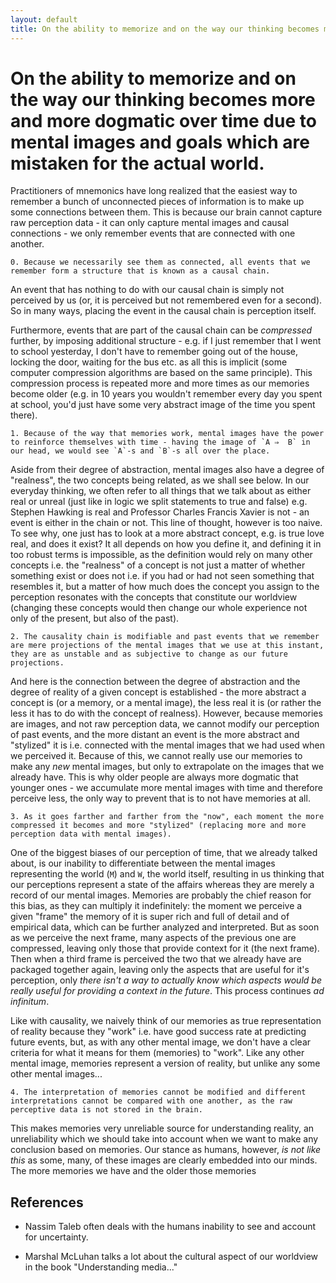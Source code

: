 ```yaml
---
layout: default
title: On the ability to memorize and on the way our thinking becomes more and more dogmatic over time due to mental images and goals which are mistaken for the actual world.
---
```


On the ability to memorize and on the way our thinking becomes more and more dogmatic over time due to mental images and goals which are mistaken for the actual world.
===

Practitioners of mnemonics have long realized that the easiest way to remember a bunch of unconnected pieces of information is to make up some connections between them. This is because our brain cannot capture raw perception data - it can only  capture mental images and causal connections - we only remember events that are connected with one another.

```
0. Because we necessarily see them as connected, all events that we remember form a structure that is known as a causal chain.
```

An event that has nothing to do with our causal chain is simply not perceived by us (or, it is perceived but not remembered even for a second). So in many ways, placing the event in the causal chain is perception itself.

Furthermore, events that are part of the causal chain can be *compressed* further, by imposing additional structure - e.g. if I just remember that I went to school yesterday, I don't have to remember going out of the house, locking the door, waiting for the bus etc. as all this is implicit (some computer compression algorithms are based on the same principle). This compression process is repeated more and more times as our memories become older (e.g. in 10 years you wouldn't remember every day you spent at school, you'd just have some very abstract image of the time you spent there).

```
1. Because of the way that memories work, mental images have the power to reinforce themselves with time - having the image of `A ⇒  B` in our head, we would see `A`-s and `B`-s all over the place. 
```

Aside from their degree of abstraction, mental images also have a degree of "realness", the two concepts being related, as we shall see below. In our everyday thinking, we often refer to all things that we talk about as either real or unreal (just like in logic we split statements to true and false) e.g. Stephen Hawking is real and Professor Charles Francis Xavier is not - an event is either in the chain or not. This line of thought, however is too naive. To see why, one just has to look at a more abstract concept, e.g. is true love real, and does it exist? It all depends on how you define it, and defining it in too robust terms is impossible, as the definition would rely on many other concepts i.e. the "realness" of a concept is not just a matter of whether something exist or does not i.e. if you had or had not seen something that resembles it, but a matter of how much does the concept you assign to the perception resonates with the concepts that constitute our worldview (changing these concepts would then change our whole experience not only of the present, but also of the past).

```
2. The causality chain is modifiable and past events that we remember are mere projections of the mental images that we use at this instant, they are as unstable and as subjective to change as our future projections.
```

And here is the connection between the degree of abstraction and the degree of reality of a given concept is established - the more abstract a concept is (or a memory, or a mental image), the less real it is (or rather the less it has to do with the concept of realness). However, because memories are images, and not raw perception data, we cannot modify our perception of past events, and the more distant an event is the more abstract and "stylized" it is i.e. connected with the mental images that we had used when we perceived it. Because of this, we cannot really use our memories to make any *new* mental images, but only to extrapolate on the images that we already have. This is why older people are always more dogmatic that younger ones - we accumulate more mental images with time and therefore perceive less, the only way to prevent that is to not have memories at all.  

```
3. As it goes farther and farther from the "now", each moment the more compressed it becomes and more "stylized" (replacing more and more perception data with mental images). 
```

One of the biggest biases of our perception of time, that we already talked about, is our inability to differentiate between the mental images representing the world (`M`) and `W`, the world itself, resulting in us thinking that our perceptions represent a state of the affairs whereas they are merely a record of our mental images. Memories are probably the chief reason for this bias, as they can multiply it indefinitely: the moment we perceive a given "frame" the memory of it is super rich and full of detail and of empirical data, which can be further analyzed and interpreted. But as soon as we perceive the next frame, many aspects of the previous one are compressed, leaving only those that provide context for it (the next frame). Then when a third frame is perceived the two that we already have are packaged together again, leaving only the aspects that are useful for it's perception, only *there isn't a way to actually know which aspects would be really useful for providing a context in the future*. This process continues *ad infinitum*.

Like with causality, we naively think of our memories as true representation of reality because they "work" i.e. have good success rate at predicting future events, but, as with any other mental image, we don't have a clear criteria for what it means for them (memories) to "work".  Like any other mental image, memories represent a version of reality, but unlike any some other mental images...

```
4. The interpretation of memories cannot be modified and different interpretations cannot be compared with one another, as the raw perceptive data is not stored in the brain. 
```

This makes memories very unreliable source for understanding reality, an unreliability which we should take into account when we want to make any conclusion based on memories. Our stance as humans, however, *is not like this* as some, many, of these images are clearly embedded into our minds. The more memories we have and the older those memories

References
---

- Nassim Taleb often deals with the humans inability to see and account for uncertainty.

- Marshal McLuhan talks a lot about the cultural aspect of our worldview in the book "Understanding media..."
